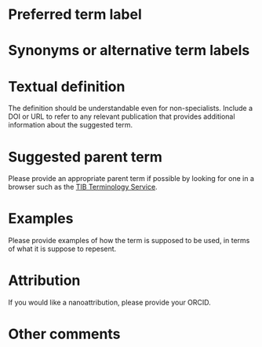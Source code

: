# Preferred term label

# Synonyms or alternative term labels

# Textual definition
The definition should be understandable even for non-specialists. Include a DOI or URL to refer to any relevant publication that provides additional information about the suggested term.

# Suggested parent term
Please provide an appropriate parent term if possible by looking for one in a browser such as the [TIB Terminology Service](https://terminology.tib.eu/ts/).

# Examples
Please provide examples of how the term is supposed to be used, in terms of what it is suppose to repesent.

# Attribution
If you would like a nanoattribution, please provide your ORCID.

# Other comments
